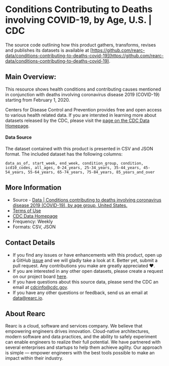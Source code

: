 # Conditions Contributing to Deaths involving COVID-19, by Age, U.S. | CDC

The source code outlining how this product gathers, transforms, revises and publishes its datasets is available at [https://github.com/rearc-data/conditions-contributing-to-deaths-covid-19](https://github.com/rearc-data/conditions-contributing-to-deaths-covid-19).

## Main Overview:
This resource shows health conditions and contributing causes mentioned in conjunction with deaths involving coronavirus disease 2019 (COVID-19) starting from February 1, 2020.

Centers for Disease Control and Prevention provides free and open access to various health related data. If you are intersted in learning more about datasets released by the CDC, please visit the [page on the CDC Data Homepage](https://data.cdc.gov).

#### Data Source
The dataset contained with this product is presented in CSV and JSON format. The included dataset has the following columns:

`data_as_of, start_week, end_week, condition_group, condition, icd10_codes, all_ages, 0-24_years, 25-34_years, 35-44_years, 45-54_years, 55-64_years, 65-74_years, 75-84_years, 85_years_and_over`

## More Information
- Source - [Data | Conditions contributing to deaths involving coronavirus disease 2019 (COVID-19), by age group, United States.](https://data.cdc.gov/NCHS/Conditions-contributing-to-deaths-involving-corona/hk9y-quqm) 
- [Terms of Use](https://www.usa.gov/government-works)
- [CDC Data Homepage](https://data.cdc.gov/)
- Frequency: Weekly
- Formats: CSV, JSON

## Contact Details
- If you find any issues or have enhancements with this product, open up a GitHub [issue](https://github.com/rearc-data/conditions-contributing-to-deaths-covid-19/issues) and we will gladly take a look at it. Better yet, submit a pull request. Any contributions you make are greatly appreciated :heart:.
- If you are interested in any other open datasets, please create a request on our project board [here](https://github.com/rearc-data/covid-datasets-aws-data-exchange/projects/1).
- If you have questions about this source data, please send the CDC an email at cdcinfo@cdc.gov.
- If you have any other questions or feedback, send us an email at data@rearc.io.

## About Rearc
Rearc is a cloud, software and services company. We believe that empowering engineers drives innovation. Cloud-native architectures, modern software and data practices, and the ability to safely experiment can enable engineers to realize their full potential. We have partnered with several enterprises and startups to help them achieve agility. Our approach is simple — empower engineers with the best tools possible to make an impact within their industry.